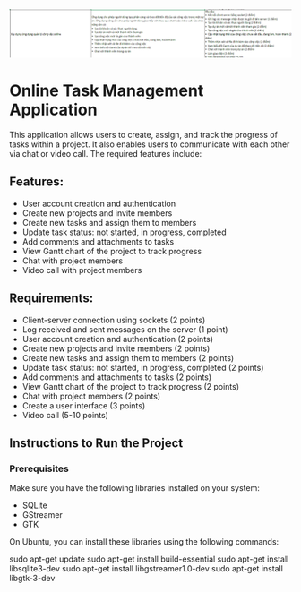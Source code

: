 ![alt text](image.png)

# Online Task Management Application

This application allows users to create, assign, and track the progress of tasks within a project. It also enables users to communicate with each other via chat or video call. The required features include:

## Features:

- User account creation and authentication
- Create new projects and invite members
- Create new tasks and assign them to members
- Update task status: not started, in progress, completed
- Add comments and attachments to tasks
- View Gantt chart of the project to track progress
- Chat with project members
- Video call with project members

## Requirements:

- Client-server connection using sockets (2 points)
- Log received and sent messages on the server (1 point)
- User account creation and authentication (2 points)
- Create new projects and invite members (2 points)
- Create new tasks and assign them to members (2 points)
- Update task status: not started, in progress, completed (2 points)
- Add comments and attachments to tasks (2 points)
- View Gantt chart of the project to track progress (2 points)
- Chat with project members (2 points)
- Create a user interface (3 points)
- Video call (5-10 points)

## Instructions to Run the Project

### Prerequisites

Make sure you have the following libraries installed on your system:

- SQLite
- GStreamer
- GTK

On Ubuntu, you can install these libraries using the following commands:

sudo apt-get update
sudo apt-get install build-essential
sudo apt-get install libsqlite3-dev
sudo apt-get install libgstreamer1.0-dev
sudo apt-get install libgtk-3-dev
